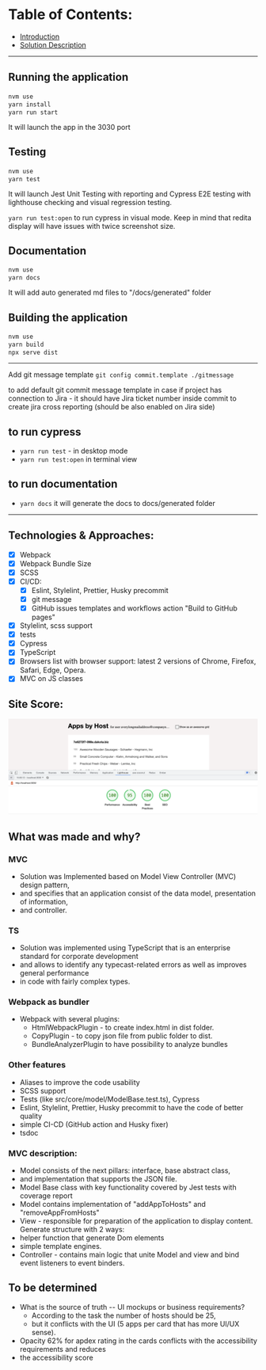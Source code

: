 # Table of Contents:

- [Introduction](./docs/01-introduction.md)
- [Solution Description](./docs/02-solution-description.md)

---

## Running the application

```
nvm use
yarn install
yarn run start
```

It will launch the app in the 3030 port

## Testing

```
nvm use
yarn test
```

It will launch Jest Unit Testing with reporting and Cypress E2E testing with
lighthouse checking and visual regression testing.

`yarn run test:open` to run cypress in visual mode. Keep in mind that redita
display will have issues with twice screenshot size.

## Documentation

```
nvm use
yarn docs
```

It will add auto generated md files to "/docs/generated" folder

## Building the application

```
nvm use
yarn build
npx serve dist
```

---

Add git message template
`git config commit.template ./gitmessage`

to add default git commit message template in case if project has connection to
Jira - it should have Jira ticket number inside commit to create jira cross
reporting (should be also enabled on Jira side)

## to run cypress

- `yarn run test` - in desktop mode
- `yarn run test:open` in terminal view

## to run documentation

- `yarn docs` it will generate the docs to docs/generated folder

---

## Technologies & Approaches:

- [x] Webpack
- [x] Webpack Bundle Size
- [x] SCSS
- [x] CI/CD:
  - [x] Eslint, Stylelint, Prettier, Husky precommit
  - [x] git message
  - [x] GitHub issues templates and workflows action "Build to GitHub pages"
- [x] Stylelint, scss support
- [x] tests
- [x] Cypress
- [x] TypeScript
- [x] Browsers list with browser support: latest 2 versions of Chrome, Firefox,
      Safari, Edge, Opera.
- [x] MVC on JS classes

## Site Score:

![lighthouse-score](./docs/assets/lighthouse-score.png)

## What was made and why?

### MVC

- Solution was Implemented based on Model View Controller (MVC) design pattern,
- and specifies that an application consist of the data model, presentation of
  information,
- and controller.

### TS

- Solution was implemented using TypeScript that is an enterprise standard for
  corporate development
- and allows to identify any typecast-related errors as well as improves general
  performance
- in code with fairly complex types.

### Webpack as bundler

- Webpack with several plugins:
  - HtmlWebpackPlugin - to create index.html in dist folder.
  - CopyPlugin - to copy json file from public folder to dist.
  - BundleAnalyzerPlugin to have possibility to analyze bundles

### Other features

- Aliases to improve the code usability
- SCSS support
- Tests (like src/core/model/ModelBase.test.ts), Cypress
- Eslint, Stylelint, Prettier, Husky precommit to have the code of better
  quality
- simple CI-CD (GitHub action and Husky fixer)
- tsdoc

### MVC description:

- Model consists of the next pillars: interface, base abstract class,
- and implementation that supports the JSON file.
- Model Base class with key functionality covered by Jest tests with coverage
  report
- Model contains implementation of "addAppToHosts" and "removeAppFromHosts"
- View - responsible for preparation of the application to display content.
  Generate structure with 2 ways:
- helper function that generate Dom elements
- simple template engines.
- Controller - contains main logic that unite Model and view and bind event
  listeners to event binders.

## To be determined

- What is the source of truth -- UI mockups or business requirements?
  - According to the task the number of hosts should be 25,
  - but it conflicts with the UI (5 apps per card that has more UI/UX sense).
- Opacity 62% for apdex rating in the cards conflicts with the accessibility
  requirements and reduces
- the accessibility score
